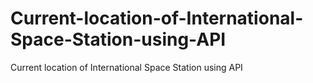 # Current-location-of-International-Space-Station-using-API
Current location of International Space Station using API
